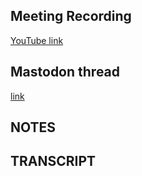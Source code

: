 ## Meeting Recording

[YouTube link](---)

## Mastodon thread

[link](---)

## NOTES

## TRANSCRIPT
